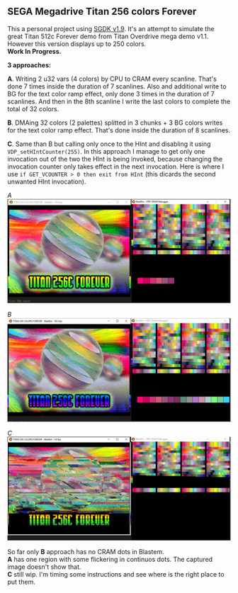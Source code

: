 ## SEGA Megadrive Titan 256 colors Forever


This a personal project using [SGDK v1.9](https://github.com/Stephane-D/SGDK). 
It's an attempt to simulate the great Titan 512c Forever demo from Titan Overdrive mega demo v1.1.  
However this version displays up to 250 colors.  
**Work In Progress.**


**3 approaches:**


**A**. Writing 2 u32 vars (4 colors) by CPU to CRAM every scanline. That's done 7 times inside the duration of 7 scanlines. 
Also and additional write to BG for the text color ramp effect, only done 3 times in the duration of 7 scanlines. 
And then in the 8th scanline I write the last colors to complete the total of 32 colors.


**B**. DMAing 32 colors (2 palettes) splitted in 3 chunks + 3 BG colors writes for the text color ramp effect. 
That's done inside the duration of 8 scanlines.


**C**. Same than B but calling only once to the HInt and disabling it using `VDP_setHIntCounter(255)`. 
In this approach I manage to get only one invocation out of the two the HInt is being invoked, because changing the invocation counter only takes effect in the 
next invocation. Here is where I use `if GET_VCOUNTER > 0 then exit from HInt` (this dicards the second unwanted HInt invocation).


*A*
![titan_cpu.jpg](screenshots/titan_cpu.jpg?raw=true "titan_cpu.jpg")


*B*
![titan_dma.jpg](screenshots/titan_dma.jpg?raw=true "titan_dma.jpg")


*C*
![titan_dma_onetime.jpg](screenshots/titan_dma_onetime.jpg?raw=true "titan_dma_onetime.jpg")


So far only **B** approach has no CRAM dots in Blastem.  
**A** has one region with some flickering in continuos dots. The captured image doesn't show that.  
**C** still wip. I'm timing some instructions and see where is the right place to put them.
